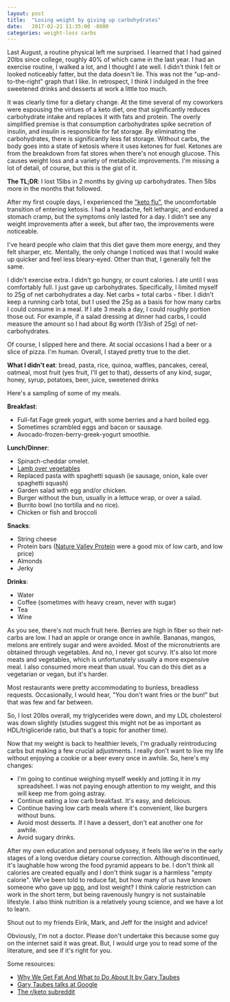 ```yaml
---
layout: post
title:  "Losing weight by giving up carbohydrates"
date:   2017-02-21 11:35:00 -0800
categories: weight-loss carbs
---
```


Last August, a routine physical left me surprised. I learned that I had gained 20lbs since college, roughly 40% of which came in the last year. I had an exercise routine, I walked a lot, and I thought I ate well. I didn't think I felt or looked noticeably fatter, but the data doesn't lie. This was not the "up-and-to-the-right" graph that I like. In retrospect, I think I indulged in the free sweetened drinks and desserts at work a little too much.

It was clearly time for a dietary change. At the time several of my coworkers were espousing the virtues of a keto diet, one that significantly reduces carbohydrate intake and replaces it with fats and protein. The overly simplified premise is that consumption carbohydrates spike secretion of insulin, and insulin is responsible for fat storage. By eliminating the carbohydrates, there is significantly less fat storage. Without carbs, the body goes into a state of ketosis where it uses ketones for fuel. Ketones are from the breakdown from fat stores when there's not enough glucose. This causes weight loss and a variety of metabolic improvements. I'm missing a lot of detail, of course, but this is the gist of it.

**The TL;DR**: I lost 15lbs in 2 months by giving up carbohydrates. Then 5lbs more in the months that followed.

After my first couple days, I experienced the ["keto flu"](https://www.reddit.com/r/keto/wiki/faq#wiki_what_is_.201Cketo_flu.201D_and_how_long_will_i_have_it.3F), the uncomfortable transition of entering ketosis. I had a headache, felt lethargic, and endured a stomach cramp, but the symptoms only lasted for a day. I didn't see any weight improvements after a week, but after two, the improvements were noticeable.

I've heard people who claim that this diet gave them more energy, and they felt sharper, etc. Mentally, the only change I noticed was that I would wake up quicker and feel less bleary-eyed. Other than that, I generally felt the same.

I didn't exercise extra. I didn't go hungry, or count calories. I ate until I was comfortably full. I just gave up carbohydrates. Specifically, I limited myself to  25g of net carbohydrates a day. Net carbs = total carbs - fiber. I didn't keep a running carb total, but I used the 25g as a basis for how many carbs I could consume in a meal. If I ate 3 meals a day, I could roughly portion those out. For example, if a salad dressing at dinner had carbs, I could measure the amount so I had about 8g worth (1/3ish of 25g) of net-carbohydrates. 

Of course, I slipped here and there. At social occasions I had a beer or a slice of pizza. I'm human. Overall, I stayed pretty true to the diet.

**What I didn't eat**:
bread, pasta, rice, quinoa, waffles, pancakes, cereal, oatmeal, most fruit (yes fruit, I'll get to that), desserts of any kind, sugar, honey, syrup, potatoes, beer, juice, sweetened drinks

Here's a sampling of some of my meals.

**Breakfast**: 
 
 * Full-fat Fage greek yogurt, with some berries and a hard boiled egg.
 * Sometimes scrambled eggs and bacon or sausage. 
 * Avocado-frozen-berry-greek-yogurt smoothie.

**Lunch/Dinner**: 

 * Spinach-cheddar omelet. 
 * [Lamb over vegetables]({{site.url}}/posts/my-time-at-the-recurse-center#lamb)
 * Replaced pasta with spaghetti squash (ie sausage, onion, kale over spaghetti squash)
 * Garden salad with egg and/or chicken.
 * Burger without the bun, usually in a lettuce wrap, or over a salad.
 * Burrito bowl (no tortilla and no rice).
 * Chicken or fish and broccoli 

**Snacks**:

 * String cheese
 * Protein bars ([Nature Valley Protein](https://www.amazon.com/s/ref=nb_sb_noss?url=search-alias%3Daps&field-keywords=nature+valley+protein) were a good mix of low carb, and low price)
 * Almonds
 * Jerky

**Drinks**:

 * Water
 * Coffee (sometimes with heavy cream, never with sugar)
 * Tea
 * Wine

As you see, there's not much fruit here. Berries are high in fiber so their net-carbs are low. I had an apple or orange once in awhile. Bananas, mangos, melons are entirely sugar and were avoided. Most of the micronutrients are obtained through vegetables. And no, I never got scurvy. It's also lot more meats and vegetables, which is unfortunately usually a more expensive meal. I also consumed more meat than usual. You can do this diet as a vegetarian or vegan, but it's harder.

Most restaurants were pretty accommodating to bunless, breadless requests. Occasionally, I would hear, "You don't want fries or the bun!" but that was few and far between. 

So, I lost 20lbs overall, my triglycerides were down, and my LDL cholesterol was down slightly (studies suggest this might not be as important as HDL/trigliceride ratio, but that's a topic for another time). 

Now that my weight is back to healthier levels, I'm gradually reintroducing carbs but making a few crucial adjustments. I really don't want to live my life without enjoying a cookie or a beer every once in awhile. So, here's my changes:

 * I'm going to continue weighing myself weekly and jotting it in my spreadsheet. I was not paying enough attention to my weight, and this will keep me from going astray.
 * Continue eating a low carb breakfast. It's easy, and delicious. 
 * Continue having low carb meals where it's convenient, like burgers without buns.
 * Avoid most desserts. If I have a dessert, don't eat another one for awhile. 
 * Avoid sugary drinks.

After my own education and personal odyssey, it feels like we're in the early stages of a long overdue dietary course correction. Although discontinued, it's laughable how wrong the food pyramid appears to be. I don't think all calories are created equally and I don't think sugar is a harmless "empty calorie". We've been told to reduce fat, but how many of us have known someone who gave up [pop](http://pittsburghspeech.pitt.edu/PittsburghSpeech_PgheseOverview.html), and lost weight? I think calorie restriction can work in the short term, but being ravenously hungry is not sustainable lifestyle. I also think nutrition is a relatively young science, and we have a lot to learn.

Shout out to my friends Eirik, Mark, and Jeff for the insight and advice!

Obviously, I'm not a doctor. Please don't undertake this because some guy on the internet said it was great. But, I would urge you to read some of the literature, and see if it's right for you.

Some resources:

 * [Why We Get Fat And What to Do About It by Gary Taubes](https://www.amazon.com/dp/B003WUYOQ6/ref=dp-kindle-redirect?_encoding=UTF8&btkr=1)
 * [Gary Taubes talks at Google](https://www.youtube.com/watch?v=M6vpFV6Wkl4)
 * [The r/keto subreddit](https://www.reddit.com/r/keto/wiki/faq)